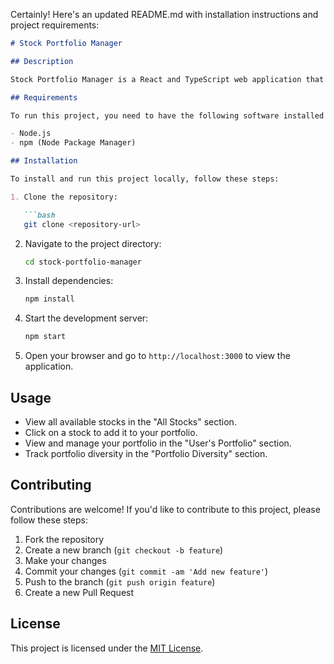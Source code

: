 Certainly! Here's an updated README.md with installation instructions and project requirements:

```markdown
# Stock Portfolio Manager

## Description

Stock Portfolio Manager is a React and TypeScript web application that allows users to manage their stock portfolios. Users can select stocks from a list of available stocks, add them to their portfolio, and remove them as needed. The application also calculates the diversity of the user's portfolio based on sector allocations.

## Requirements

To run this project, you need to have the following software installed on your system:

- Node.js
- npm (Node Package Manager)

## Installation

To install and run this project locally, follow these steps:

1. Clone the repository:

   ```bash
   git clone <repository-url>
   ```

2. Navigate to the project directory:

   ```bash
   cd stock-portfolio-manager
   ```

3. Install dependencies:

   ```bash
   npm install
   ```

4. Start the development server:

   ```bash
   npm start
   ```

5. Open your browser and go to `http://localhost:3000` to view the application.

## Usage

- View all available stocks in the "All Stocks" section.
- Click on a stock to add it to your portfolio.
- View and manage your portfolio in the "User's Portfolio" section.
- Track portfolio diversity in the "Portfolio Diversity" section.

## Contributing

Contributions are welcome! If you'd like to contribute to this project, please follow these steps:

1. Fork the repository
2. Create a new branch (`git checkout -b feature`)
3. Make your changes
4. Commit your changes (`git commit -am 'Add new feature'`)
5. Push to the branch (`git push origin feature`)
6. Create a new Pull Request

## License

This project is licensed under the [MIT License](LICENSE).

